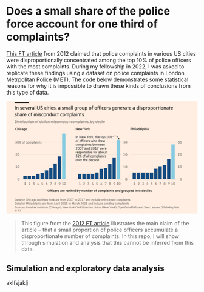 # Does a small share of the police force account for one third of complaints?

[This FT article](https://www.ft.com/content/141182fc-7727-4af8-a555-5418fa46d09e) from 2012 claimed that police complaints in various US cities were disproportionally concentrated among the top 10% of police officers with the most complaints. During my fellowship in 2022, I was asked to replicate these findings using a dataset on police complaints in London Metrpolitan Police (MET). The code below demonstrates some statistical reasons for why it is impossible to drawn these kinds of conclusions from this type of data.

![](figures/FT_2021.png)
> This figure from the [2012 FT article](https://www.ft.com/content/141182fc-7727-4af8-a555-5418fa46d09e) illustrates the main claim of the article – that a small proportion of police officers accumulate a disproportionate number of complaints. In this repo, I will show through simulation and analysis that this cannot be inferred from this data.

## Simulation and exploratory data analysis

aklfsjaklj

## 
